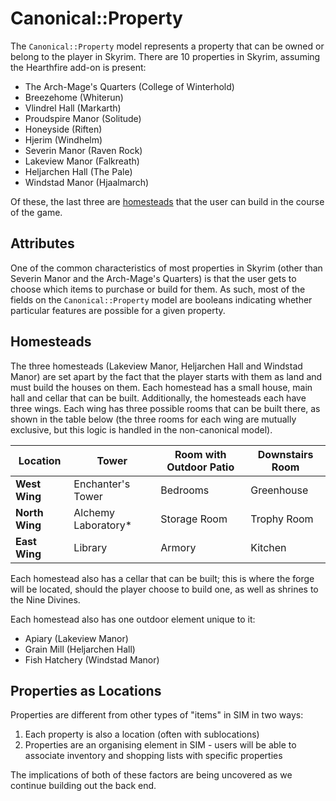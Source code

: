 # Canonical::Property

The `Canonical::Property` model represents a property that can be owned or belong to the player in Skyrim. There are 10 properties in Skyrim, assuming the Hearthfire add-on is present:

* The Arch-Mage's Quarters (College of Winterhold)
* Breezehome (Whiterun)
* Vlindrel Hall (Markarth)
* Proudspire Manor (Solitude)
* Honeyside (Riften)
* Hjerim (Windhelm)
* Severin Manor (Raven Rock)
* Lakeview Manor (Falkreath)
* Heljarchen Hall (The Pale)
* Windstad Manor (Hjaalmarch)

Of these, the last three are [homesteads](https://elderscrolls.fandom.com/wiki/Homestead_(Hearthfire)) that the user can build in the course of the game.

## Attributes

One of the common characteristics of most properties in Skyrim (other than Severin Manor and the Arch-Mage's Quarters) is that the user gets to choose which items to purchase or build for them. As such, most of the fields on the `Canonical::Property` model are booleans indicating whether particular features are possible for a given property.

## Homesteads

The three homesteads (Lakeview Manor, Heljarchen Hall and Windstad Manor) are set apart by the fact that the player starts with them as land and must build the houses on them. Each homestead has a small house, main hall and cellar that can be built. Additionally, the homesteads each have three wings. Each wing has three possible rooms that can be built there, as shown in the table below (the three rooms for each wing are mutually exclusive, but this logic is handled in the non-canonical model).

| **Location**   | **Tower**           | **Room with Outdoor Patio** | **Downstairs Room** |
| -------------- | ------------------- | --------------------------- | ------------------- |
| **West Wing**  | Enchanter's Tower   | Bedrooms                    | Greenhouse          |
| **North Wing** | Alchemy Laboratory* | Storage Room                | Trophy Room         |
| **East Wing**  | Library             | Armory                      | Kitchen             |

Each homestead also has a cellar that can be built; this is where the forge will be located, should the player choose to build one, as well as shrines to the Nine Divines.

Each homestead also has one outdoor element unique to it:

* Apiary (Lakeview Manor)
* Grain Mill (Heljarchen Hall)
* Fish Hatchery (Windstad Manor)

## Properties as Locations

Properties are different from other types of "items" in SIM in two ways:

1. Each property is also a location (often with sublocations)
2. Properties are an organising element in SIM - users will be able to associate inventory and shopping lists with specific properties

The implications of both of these factors are being uncovered as we continue building out the back end.
